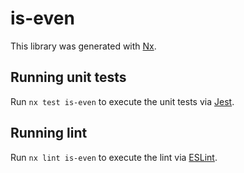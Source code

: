 # is-even

This library was generated with [Nx](https://nx.dev).

## Running unit tests

Run `nx test is-even` to execute the unit tests via [Jest](https://jestjs.io).

## Running lint

Run `nx lint is-even` to execute the lint via [ESLint](https://eslint.org/).
